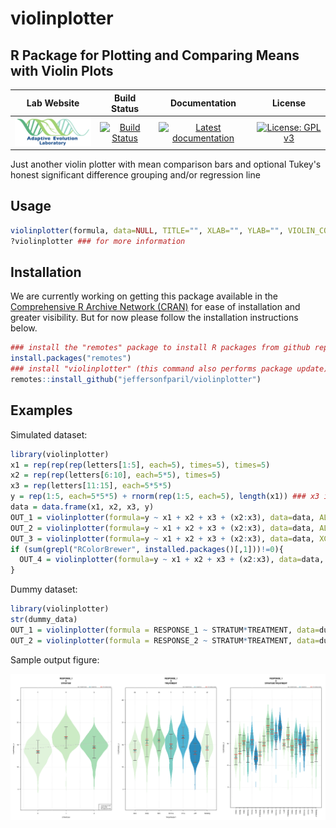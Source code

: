 # violinplotter
## R Package for Plotting and Comparing Means with Violin Plots

|                                                        **Lab Website**                                                        |                                                               **Build Status**                                                                |                                                                              **Documentation**                                                                               |                                                   **License**                                                   |
|:-----------------------------------------------------------------------------------------------------------------------------:|:---------------------------------------------------------------------------------------------------------------------------------------------:|:----------------------------------------------------------------------------------------------------------------------------------------------------------------------------:|:---------------------------------------------------------------------------------------------------------------:|
| <a href="https://adaptive-evolution.biosciences.unimelb.edu.au/"><img src="misc/adaevo_lab_unimelb_2020.png" width="150"></a> | [![Build Status](https://travis-ci.com/jeffersonfparil/violinplotter.svg?branch=master)](https://travis-ci.com/jeffersonfparil/violinplotter) | <a href="https://github.com/jeffersonfparil/violinplotter/wiki" target="_blank"><img src="https://img.shields.io/badge/docs-latest-blue.svg" alt="Latest documentation"></a> | [![License: GPL v3](https://img.shields.io/badge/License-GPLv3-blue.svg)](https://www.gnu.org/licenses/gpl-3.0) |

Just another violin plotter with mean comparison bars and optional Tukey's honest significant difference grouping and/or regression line

## Usage

```r
violinplotter(formula, data=NULL, TITLE="", XLAB="", YLAB="", VIOLIN_COLOURS=c("#e0f3db", "#ccebc5", "#a8ddb5", "#7bccc4", "#4eb3d3", "#2b8cbe"), ERROR_BAR_COLOURS=c("#636363", "#1c9099", "#de2d26"), XCATEGOR=TRUE, LOGX=FALSE, LOGX_BASE=1, HSDX=TRUE, ALPHA=0.05, REGRESSX=FALSE)
?violinplotter ### for more information
```

## Installation

We are currently working on getting this package available in the [Comprehensive R Archive Network (CRAN)](https://cran.r-project.org/) for ease of installation and greater visibility. But for now please follow the installation instructions below.

```r
### install the "remotes" package to install R packages from github repositories
install.packages("remotes")
### install "violinplotter" (this command also performs package update)
remotes::install_github("jeffersonfparil/violinplotter")
```

## Examples

Simulated dataset:

```r
library(violinplotter)
x1 = rep(rep(rep(letters[1:5], each=5), times=5), times=5)
x2 = rep(rep(letters[6:10], each=5*5), times=5)
x3 = rep(letters[11:15], each=5*5*5)
y = rep(1:5, each=5*5*5) + rnorm(rep(1:5, each=5), length(x1)) ### x3 is the variable affecting y (see each=5*5*5)
data = data.frame(x1, x2, x3, y)
OUT_1 = violinplotter(formula=y ~ x1 + x2 + x3 + (x2:x3), data=data, ALPHA=0.05)
OUT_2 = violinplotter(formula=y ~ x1 + x2 + x3 + (x2:x3), data=data, ALPHA=0.001)
OUT_3 = violinplotter(formula=y ~ x1 + x2 + x3 + (x2:x3), data=data, XCATEGOR=c(F,T,T,T), LOGX=c(T,F,F,F), LOGX_BASE=c(2,1,1,1), REGRESSX=c(T,F,F,F))
if (sum(grepl("RColorBrewer", installed.packages()[,1]))!=0){
  OUT_4 = violinplotter(formula=y ~ x1 + x2 + x3 + (x2:x3), data=data, VIOLIN_COLOURS=list(RColorBrewer::brewer.pal(9, "Set1"), RColorBrewer::brewer.pal(9, "Spectral"), RColorBrewer::brewer.pal(9, "GnBu")))
}
```

Dummy dataset:

```r
library(violinplotter)
str(dummy_data)
OUT_1 = violinplotter(formula = RESPONSE_1 ~ STRATUM*TREATMENT, data=dummy_data, XCATEGOR=c(FALSE,TRUE,TRUE), REGRESSX=c(TRUE, FALSE, FALSE), HSD=c(TRUE, TRUE, FALSE))
OUT_2 = violinplotter(formula = RESPONSE_2 ~ STRATUM*TREATMENT, data=dummy_data)
```
Sample output figure:

<img src="misc/dummy_data_out.png" width="1200"></a>
